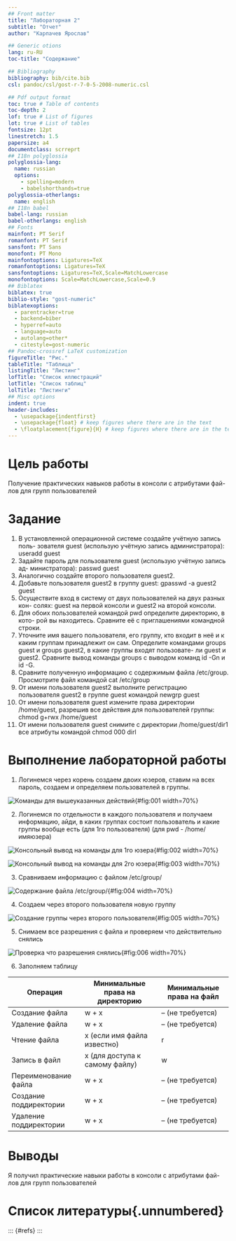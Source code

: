 ```yaml
---
## Front matter
title: "Лабораторная 2"
subtitle: "Отчет"
author: "Карпачев Ярослав"

## Generic otions
lang: ru-RU
toc-title: "Содержание"

## Bibliography
bibliography: bib/cite.bib
csl: pandoc/csl/gost-r-7-0-5-2008-numeric.csl

## Pdf output format
toc: true # Table of contents
toc-depth: 2
lof: true # List of figures
lot: true # List of tables
fontsize: 12pt
linestretch: 1.5
papersize: a4
documentclass: scrreprt
## I18n polyglossia
polyglossia-lang:
  name: russian
  options:
	- spelling=modern
	- babelshorthands=true
polyglossia-otherlangs:
  name: english
## I18n babel
babel-lang: russian
babel-otherlangs: english
## Fonts
mainfont: PT Serif
romanfont: PT Serif
sansfont: PT Sans
monofont: PT Mono
mainfontoptions: Ligatures=TeX
romanfontoptions: Ligatures=TeX
sansfontoptions: Ligatures=TeX,Scale=MatchLowercase
monofontoptions: Scale=MatchLowercase,Scale=0.9
## Biblatex
biblatex: true
biblio-style: "gost-numeric"
biblatexoptions:
  - parentracker=true
  - backend=biber
  - hyperref=auto
  - language=auto
  - autolang=other*
  - citestyle=gost-numeric
## Pandoc-crossref LaTeX customization
figureTitle: "Рис."
tableTitle: "Таблица"
listingTitle: "Листинг"
lofTitle: "Список иллюстраций"
lotTitle: "Список таблиц"
lolTitle: "Листинги"
## Misc options
indent: true
header-includes:
  - \usepackage{indentfirst}
  - \usepackage{float} # keep figures where there are in the text
  - \floatplacement{figure}{H} # keep figures where there are in the text
---
```


# Цель работы

Получение практических навыков работы в консоли с атрибутами фай-
лов для групп пользователей

# Задание

1. В установленной операционной системе создайте учётную запись поль-
зователя guest (использую учётную запись администратора):
useradd guest
2. Задайте пароль для пользователя guest (использую учётную запись ад-
министратора):
passwd guest
3. Аналогично создайте второго пользователя guest2.
4. Добавьте пользователя guest2 в группу guest:
gpasswd -a guest2 guest
5. Осуществите вход в систему от двух пользователей на двух разных кон-
солях: guest на первой консоли и guest2 на второй консоли.
6. Для обоих пользователей командой pwd определите директорию, в кото-
рой вы находитесь. Сравните её с приглашениями командной строки.
7. Уточните имя вашего пользователя, его группу, кто входит в неё
и к каким группам принадлежит он сам. Определите командами
groups guest и groups guest2, в какие группы входят пользовате-
ли guest и guest2. Сравните вывод команды groups с выводом команд
id -Gn и id -G.
8. Сравните полученную информацию с содержимым файла /etc/group.
Просмотрите файл командой
cat /etc/group
9. От имени пользователя guest2 выполните регистрацию пользователя
guest2 в группе guest командой
newgrp guest
10. От имени пользователя guest измените права директории /home/guest,
разрешив все действия для пользователей группы:
chmod g+rwx /home/guest
11. От имени пользователя guest снимите с директории /home/guest/dir1
все атрибуты командой
chmod 000 dirl

# Выполнение лабораторной работы

1. Логинемся через корень  создаем двоих юзеров, ставим на всех пароль, создаем и определяем пользователей в группы.

![Команды для вышеуказанных действий](image/1.png){#fig:001 width=70%}

2. Логинемся по отдельности в каждого пользователя и получаем информацию, айди, в каких группах состоит пользователь и какие группы вообще есть (для 1го пользователя) (для pwd - /home/имяюзера)

![Консольный вывод на команды для 1го юзера](image/2.png){#fig:002 width=70%}

![Консольный вывод на команды для 2го юзера](image/3.png){#fig:003 width=70%}

3. Сравниваем информацию с файлом /etc/group/

![Содержание файла /etc/group/](image/4.png){#fig:004 width=70%}

4. Создаем через второго пользователя новую группу

![Создание группы через второго пользователя](image/5.png){#fig:005 width=70%}

5. Снимаем все разрешения с файла и проверяем что действительно снялись

![Проверка что разрешения снялись](image/6.png){#fig:006 width=70%}

6. Заполняем таблицу

| Операция                  | Минимальные права на директорию | Минимальные права на файл |
|---------------------------|---------------------------------|---------------------------|
| Создание файла           | w + x                           | – (не требуется)          |
| Удаление файла           | w + x                           | – (не требуется)          |
| Чтение файла             | x (если имя файла известно)     | r                         |
| Запись в файл            | x (для доступа к самому файлу)  | w                         |
| Переименование файла     | w + x                           | – (не требуется)          |
| Создание поддиректории   | w + x                           | – (не требуется)          |
| Удаление поддиректории   | w + x                           | – (не требуется)          |

# Выводы

Я получил практические навыки работы в консоли с атрибутами фай-
лов для групп пользователей

# Список литературы{.unnumbered}

::: {#refs}
:::
